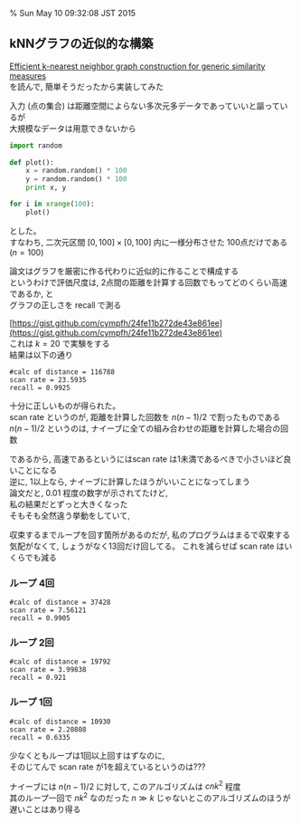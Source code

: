 % Sun May 10 09:32:08 JST 2015

## kNNグラフの近似的な構築

[Efficient k-nearest neighbor graph construction for generic similarity measures](http://dl.acm.org/citation.cfm?id=1963487)  
を読んで, 簡単そうだったから実装してみた


入力 (点の集合) は距離空間によらない多次元多データであっていいと謳っているが  
大規模なデータは用意できないから

```python
import random
 
def plot():
    x = random.random() * 100
    y = random.random() * 100
    print x, y

for i in xrange(100):
    plot()
```

とした。  
すなわち, 二次元区間 $[0,100] \times [0,100]$ 内に一様分布させた 100点だけである ($n = 100$)

論文はグラフを厳密に作る代わりに近似的に作ることで構成する  
というわけで評価尺度は, 2点間の距離を計算する回数でもってどのくらい高速であるか, と  
グラフの正しさを recall で測る

[https://gist.github.com/cympfh/24fe11b272de43e861ee](https://gist.github.com/cympfh/24fe11b272de43e861ee)  
これは $k=20$ で実験をする  
結果は以下の通り

```
#calc of distance = 116788
scan rate = 23.5935
recall = 0.9925
```

十分に正しいものが得られた。  
scan rate というのが, 距離を計算した回数を $n (n-1)/2$ で割ったものである  
$n (n-1)/2$ というのは, ナイーブに全ての組み合わせの距離を計算した場合の回数  

であるから, 高速であるというにはscan rate は1未満であるべきで小さいほど良いことになる  
逆に, 1以上なら, ナイーブに計算したほうがいいことになってしまう  
論文だと, 0.01 程度の数字が示されてたけど,   
私の結果だとずっと大きくなった  
そもそも全然違う挙動をしていて, 

収束するまでループを回す箇所があるのだが, 私のプログラムはまるで収束する気配がなくて, 
しょうがなく13回だけ回してる。
これを減らせば scan rate はいくらでも減る


### ループ 4回

```
#calc of distance = 37428
scan rate = 7.56121
recall = 0.9905
```

### ループ 2回

```
#calc of distance = 19792
scan rate = 3.99838
recall = 0.921
```

### ループ 1回

```
#calc of distance = 10930
scan rate = 2.20808
recall = 0.6335
```

少なくともループは1回以上回すはずなのに,   
そのじてんで scan rate が1を超えているというのは???

ナイーブには $n (n-1)/2$ に対して, 
このアルゴリズムは $c n k^2$ 程度  
其のループ一回で $nk^2$ なのだった 
$n \gg k$ じゃないとこのアルゴリズムのほうが遅いことはあり得る


